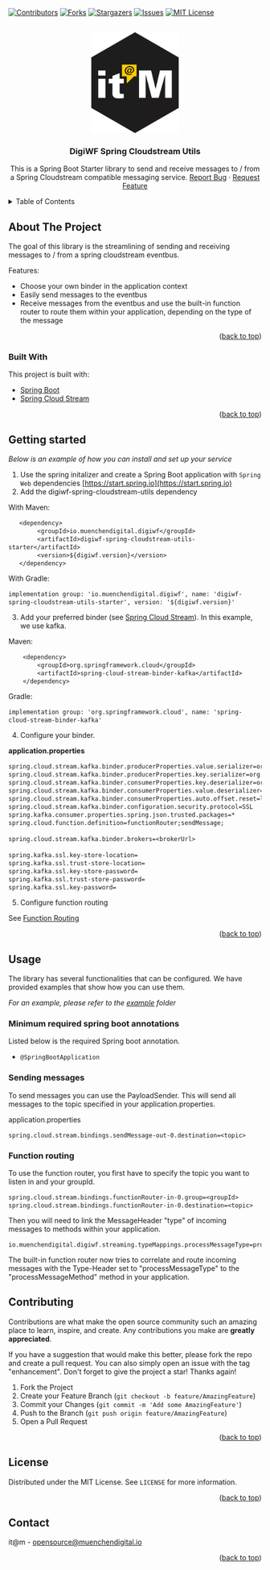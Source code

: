 <div id="top"></div>

<!-- PROJECT SHIELDS -->
[![Contributors][contributors-shield]][contributors-url]
[![Forks][forks-shield]][forks-url]
[![Stargazers][stars-shield]][stars-url]
[![Issues][issues-shield]][issues-url]
[![MIT License][license-shield]][license-url]


<!-- PROJECT LOGO -->
<br />
<div align="center">
  <a href="https://github.com/it-at-m/digiwf-spring-cloudstream-utils">
    <img src="images/logo.png" alt="Logo" height="200">
  </a>

<h3 align="center">DigiWF Spring Cloudstream Utils</h3>

  <p align="center">
    This is a Spring Boot Starter library to send and receive messages to / from a Spring Cloudstream compatible
messaging service.
    <a href="https://github.com/it-at-m/digiwf-spring-cloudstream-utils/issues">Report Bug</a>
    ·
    <a href="https://github.com/it-at-m/digiwf-spring-cloudstream-utils/issues">Request Feature</a>
  </p>
</div>



<!-- TABLE OF CONTENTS -->
<details>
  <summary>Table of Contents</summary>
  <ol>
    <li>
      <a href="#about-the-project">About The Project</a>
      <ul>
        <li><a href="#built-with">Built With</a></li>
      </ul>
    </li>
    <li>
      <a href="#getting-started">Getting Started</a>
    </li>
    <li>
      <a href="#usage">Usage</a>
      <ul>
        <li><a href="#minimum-required-spring-boot-annotations">Minimum required spring boot annotations</a></li>
      </ul>
      <ul>
        <li><a href="#sending-messages">Sending messages</a></li>
      </ul>
      <ul>
        <li><a href="#function-routing">Function routing</a></li>
      </ul>
</li>
    <li><a href="#contributing">Contributing</a></li>
    <li><a href="#license">License</a></li>
    <li><a href="#contact">Contact</a></li>
  </ol>
</details>



<!-- ABOUT THE PROJECT -->

## About The Project

The goal of this library is the streamlining of sending and receiving messages to / from a spring cloudstream eventbus.

Features:

* Choose your own binder in the application context
* Easily send messages to the eventbus
* Receive messages from the eventbus and use the built-in function router to route them within your application,
  depending on the type of the message

<p align="right">(<a href="#top">back to top</a>)</p>

### Built With

This project is built with:

* [Spring Boot](https://spring.io/projects/spring-boot)
* [Spring Cloud Stream](https://spring.io/projects/spring-cloud-stream)

<p align="right">(<a href="#top">back to top</a>)</p>

<!-- GETTING STARTED -->

## Getting started

_Below is an example of how you can install and set up your service_

1. Use the spring initalizer and create a Spring Boot application with `Spring Web`
   dependencies [https://start.spring.io](https://start.spring.io)
2. Add the digiwf-spring-cloudstream-utils dependency

With Maven:

```
   <dependency>
        <groupId>io.muenchendigital.digiwf</groupId>
        <artifactId>digiwf-spring-cloudstream-utils-starter</artifactId>
        <version>${digiwf.version}</version>
   </dependency>
```

With Gradle:

```
implementation group: 'io.muenchendigital.digiwf', name: 'digiwf-spring-cloudstream-utils-starter', version: '${digiwf.version}'
```

3. Add your preferred binder (see [Spring Cloud Stream](https://spring.io/projects/spring-cloud-stream)). In this
   example, we use kafka.

Maven:

 ```
     <dependency>
         <groupId>org.springframework.cloud</groupId>
         <artifactId>spring-cloud-stream-binder-kafka</artifactId>
     </dependency>
```

Gradle:

```
implementation group: 'org.springframework.cloud', name: 'spring-cloud-stream-binder-kafka'
```

4. Configure your binder.

__application.properties__

```
spring.cloud.stream.kafka.binder.producerProperties.value.serializer=org.springframework.kafka.support.serializer.JsonSerializer
spring.cloud.stream.kafka.binder.producerProperties.key.serializer=org.springframework.kafka.support.serializer.JsonSerializer
spring.cloud.stream.kafka.binder.consumerProperties.key.deserializer=org.springframework.kafka.support.serializer.JsonDeserializer
spring.cloud.stream.kafka.binder.consumerProperties.value.deserializer=org.springframework.kafka.support.serializer.JsonDeserializer
spring.cloud.stream.kafka.binder.consumerProperties.auto.offset.reset=latest
spring.cloud.stream.kafka.binder.configuration.security.protocol=SSL
spring.kafka.consumer.properties.spring.json.trusted.packages=*
spring.cloud.function.definition=functionRouter;sendMessage;

spring.cloud.stream.kafka.binder.brokers=<brokerUrl>

spring.kafka.ssl.key-store-location=
spring.kafka.ssl.trust-store-location=
spring.kafka.ssl.key-store-password=
spring.kafka.ssl.trust-store-password=
spring.kafka.ssl.key-password=
```

5. Configure function routing

See <a href="#function-routing">Function Routing</a>

<p align="right">(<a href="#top">back to top</a>)</p>


<!-- USAGE EXAMPLES -->

## Usage

The library has several functionalities that can be configured. We have provided examples that show how you can use
them.

_For an example, please refer to
the [example](https://github.com/it-at-m/digiwf-spring-cloudstream-utils/tree/dev/example)
folder_

### Minimum required spring boot annotations

Listed below is the required Spring boot annotation.

* ```@SpringBootApplication```

### Sending messages

To send messages you can use the PayloadSender. This will send all messages to the topic specified in your
application.properties.

application.properties

```
spring.cloud.stream.bindings.sendMessage-out-0.destination=<topic>
```

<!-- FUNCTION ROUTING -->

### Function routing

To use the function router, you first have to specify the topic you want to listen in and your groupId.

```
spring.cloud.stream.bindings.functionRouter-in-0.group=<groupId>
spring.cloud.stream.bindings.functionRouter-in-0.destination=<topic>
```

Then you will need to link the MessageHeader "type" of incoming messages to methods within your application.

```
io.muenchendigital.digiwf.streaming.typeMappings.processMessageType=processMessageMethod
```

The built-in function router now tries to correlate and route incoming messages with the Type-Header set to
"processMessageType" to the "processMessageMethod" method in your application.

<!-- CONTRIBUTING -->

## Contributing

Contributions are what make the open source community such an amazing place to learn, inspire, and create. Any
contributions you make are **greatly appreciated**.

If you have a suggestion that would make this better, please fork the repo and create a pull request. You can also
simply open an issue with the tag "enhancement". Don't forget to give the project a star! Thanks again!

1. Fork the Project
2. Create your Feature Branch (`git checkout -b feature/AmazingFeature`)
3. Commit your Changes (`git commit -m 'Add some AmazingFeature'`)
4. Push to the Branch (`git push origin feature/AmazingFeature`)
5. Open a Pull Request

<p align="right">(<a href="#top">back to top</a>)</p>


<!-- LICENSE -->

## License

Distributed under the MIT License. See `LICENSE` for more information.

<p align="right">(<a href="#top">back to top</a>)</p>

<!-- CONTACT -->

## Contact

it@m - opensource@muenchendigital.io

<p align="right">(<a href="#top">back to top</a>)</p>


<!-- MARKDOWN LINKS & IMAGES -->
<!-- https://www.markdownguide.org/basic-syntax/#reference-style-links -->

[contributors-shield]: https://img.shields.io/github/contributors/it-at-m/digiwf-spring-cloudstream-utils.svg?style=for-the-badge

[contributors-url]: https://github.com/it-at-m/digiwf-spring-cloudstream-utils/graphs/contributors

[forks-shield]: https://img.shields.io/github/forks/it-at-m/digiwf-spring-cloudstream-utils.svg?style=for-the-badge

[forks-url]: https://github.com/it-at-m/digiwf-spring-cloudstream-utils/network/members

[stars-shield]: https://img.shields.io/github/stars/it-at-m/digiwf-spring-cloudstream-utils.svg?style=for-the-badge

[stars-url]: https://github.com/it-at-m/digiwf-spring-cloudstream-utils/stargazers

[issues-shield]: https://img.shields.io/github/issues/it-at-m/digiwf-spring-cloudstream-utils.svg?style=for-the-badge

[issues-url]: https://github.com/it-at-m/digiwf-spring-cloudstream-utils/issues

[license-shield]: https://img.shields.io/github/license/it-at-m/digiwf-spring-cloudstream-utils.svg?style=for-the-badge

[license-url]: https://github.com/it-at-m/digiwf-spring-cloudstream-utils/blob/main/LICENSE

[product-screenshot]: images/screenshot.png
